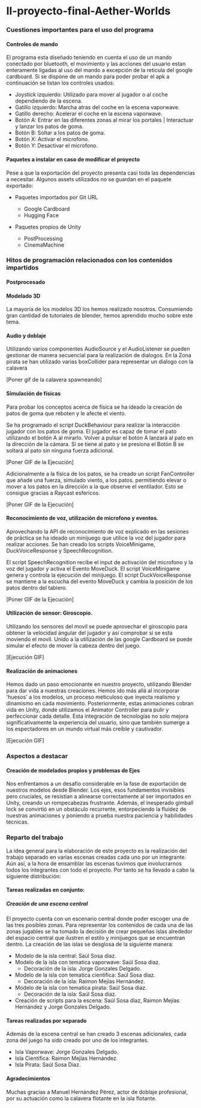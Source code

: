 # II-proyecto-final-Aether-Worlds

### Cuestiones importantes para el uso del programa 

#### Controles de mando
El programa esta diseñado teniendo en cuenta el uso de un mando conectado por bluetooth, el movimiento y las acciones del usuario estan enteramente ligadas al uso del mando a excepción de la reticula del google cardboard.
Si se dispone de un mando para poder probar el apk a continuación se listan los controles usados:

- Joystick izquierdo: Utilizado para mover al jugador o al coche dependiendo de la escena. 
- Gatillo izquierdo: Marcha atras del coche en la escena vaporwave.
- Gatillo derecho: Acelerar el coche en la escena vaporwave.
- Botón A: Entrar en las diferentes zonas al mirar los portales | Interactuar y lanzar los patos de goma.
- Botón B: Soltar a los patos de goma.
- Botón X: Activar el microfono.
- Botón Y: Desactivar el microfono. 

#### Paquetes a instalar en caso de modificar el proyecto
Pese a que la exportación del proyecto presenta casi toda las dependencias a necesitar. Algunos assets utilizados no se guardan en el paquete exportado:

- Paquetes importados por Git URL
  - Google Cardboard
  - Hugging Face

- Paquetes propios de Unity
  - PostProcessing
  - CinemaMachine

### Hitos de programación relacionados con los contenidos impartidos 

#### Postprocesado

#### Modelado 3D
La mayoría de los modelos 3D los hemos realizado nosotros. Consumiendo gran cantidad de tutoriales de blender, hemos aprendido mucho sobre este tema.

#### Audio y doblaje

Utilizando varios componentes AudioSource y el AudioListener se pueden gestionar de manera secuencial para la realización de dialogos. 
En la Zona pirata se han utilizado varias boxCollider para representar un dialogo con la calavera

[Poner gif de la calavera spawneando]

#### Simulación de físicas
Para probar los conceptos acerca de física se ha ideado la creación de patos de goma que reboten y le afecte el viento.

Se ha programado el script DuckBehaviour para realizar la interacción jugador con los patos de goma. 
El jugador es capaz de tomar el pato utilizando el botón A al mirarlo. 
Volver a pulsar el botón A lanzará al pato en la dirección de la cámara.
Si se tiene al pato y se presiona el Botón B se soltará al pato sin ninguna fuerza adicional.

[Poner GIF de la Ejecución]

Adicionalmente a la física de los patos, se ha creado un script FanController que añade una fuerza, simulado viento, a los patos.
permitiendo elevar o mover a los patos en la dirección a la que observe el ventilador. Esto se consigue gracias a Raycast esfericos.

[Poner GIF de la Ejecución]

#### Reconocimiento de voz, utilización de microfono y eventos.

Aprovechando la API de reconocimiento de voz explicado en las sesiones de práctica se ha ideado un minijuego que utilice la voz del jugador para realizar acciones.
Se han creado los scripts VoiceMinigame, DuckVoiceResponse y SpeechRecognition.

El script SpeechRecognition recibe el input de activación del microfono y la voz del jugador y activa el Evento MoveDuck.
El script VoiceMinigame genera y controla la ejecución del minijuego.
El script DuckVoiceResponse se mantiene a la escucha del evento MoveDuck y cambia la posición de los patos dentro del tablero.

[Poner GIF de la Ejecución]

#### Utilización de sensor: Giroscopio.

Utilizando los sensores del movil se puede aprovechar el giroscopio para obtener la velocidad ángular del jugador y así comprobar si se esta moviendo el movil.
Unido a la utilización de las google Cardboard se puede simular el efecto de mover la cabeza dentro del juego.

[Ejecución GIF]

#### Realización de animaciones

Hemos dado un paso emocionante en nuestro proyecto, utilizando Blender para dar vida a nuestras creaciones. Hemos ido más allá al incorporar 'huesos' a los modelos, un proceso meticuloso que inyecta realismo y dinamismo en cada movimiento. Posteriormente, estas animaciones cobran vida en Unity, donde utilizamos el Animator Controller para pulir y perfeccionar cada detalle. Esta integración de tecnologías no solo mejora significativamente la experiencia del usuario, sino que también sumerge a los espectadores en un mundo virtual más creíble y cautivador.

[Ejecución GIF]

### Aspectos a destacar 

#### Creación de modelados propios y problemas de Ejes 
Nos enfrentamos a un desafío considerable en la fase de exportación de nuestros modelos desde Blender. Los ejes, esos fundamentos invisibles pero cruciales, se resistían a alinearse correctamente al ser importados en Unity, creando un rompecabezas frustrante. Además, el inesperado gimball lock se convirtió en un obstáculo recurrente, entorpeciendo la fluidez de nuestras animaciones y poniendo a prueba nuestra paciencia y habilidades técnicas.

### Reparto del trabajo

La idea general para la elaboración de este proyecto es la realización del trabajo separado en varias escenas creadas cada uno por un integrante. Aún así, a la hora de ensamblar las escenas tuvimos que involucrarnos todos los integrantes con todo el proyecto. 
Por tanto se ha llevado a cabo la siguiente distribución:

#### Tareas realizadas en conjunto:
##### Creación de una escena central
El proyecto cuenta con un escenario central donde poder escoger una de las tres posibles zonas. Para representar los contenidos de cada una de las zonas jugables se ha tomado la decisión de crear pequeñas islas alrededor del espacio central que ilustren el estilo y minijuegos que se encuentran dentro. La creación de las islas se desglosa de la siguiente manera:
- Modelo de la isla central: Saúl Sosa diaz.
- Modelo de la isla con tematica vaporwave: Saúl Sosa diaz.
  - Decoración de la isla: Jorge Gonzales Delgado.
- Modelo de la isla con tematica cientifica: Saúl Sosa diaz.
  - Decoración de la isla: Raimon Mejías Hernández.
- Modelo de la isla con tematica pirata: Saúl Sosa diaz.
  - Decoración de la isla: Saúl Sosa diaz.
- Creación de scripts para la escena: Saúl Sosa diaz, Raimon Mejías Hernández y Jorge Gonzales Delgado.

#### Tareas realizadas por separado
Además de la escena central se han creado 3 escenas adicionales, cada zona del juego ha sido creado por uno de los integrantes.

- Isla Vaporwave: Jorge Gonzales Delgado.
- Isla Cientifica: Raimon Mejías Hernández.
- Isla Pirata: Saúl Sosa Diaz. 

#### Agradecimientos
Muchas gracias a Manuel Hernández Pérez, actor de doblaje profesional, por su actuación como la calavera flotante en la isla flotante. 

